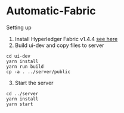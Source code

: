 # Automatic-Fabric

Setting up
1. Install Hyperledger Fabric v1.4.4 [see here](https://github.com/hyperledger/fabric/tree/release-1.4)
2. Build ui-dev and copy files to server
```
cd ui-dev
yarn install
yarn run build
cp -a . ../server/public
```
3. Start the server
```
cd ../server
yarn install
yarn start
```
